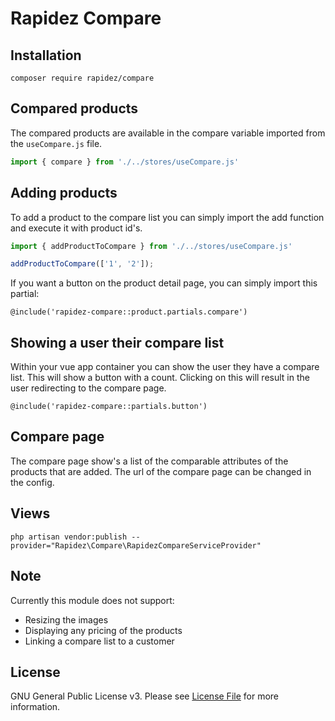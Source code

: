 # Rapidez Compare

## Installation

```
composer require rapidez/compare
```

## Compared products

The compared products are available in the compare variable imported from the `useCompare.js` file.
```js
import { compare } from './../stores/useCompare.js'
```

## Adding products
To add a product to the compare list you can simply import the add function and execute it with product id's.
```js
import { addProductToCompare } from './../stores/useCompare.js'

addProductToCompare(['1', '2']);
```

If you want a button on the product detail page, you can simply import this partial:
```
@include('rapidez-compare::product.partials.compare')
```

## Showing a user their compare list
Within your vue app container you can show the user they have a compare list. This will show a button with a count. Clicking on this will result in the user redirecting to the compare page.
```
@include('rapidez-compare::partials.button')
```


## Compare page
The compare page show's a list of the comparable attributes of the products that are added. The url of the compare page can be changed in the config.


## Views

```
php artisan vendor:publish --provider="Rapidez\Compare\RapidezCompareServiceProvider"
```

## Note
Currently this module does not support:
* Resizing the images
* Displaying any pricing of the products
* Linking a compare list to a customer

## License

GNU General Public License v3. Please see [License File](LICENSE) for more information.
